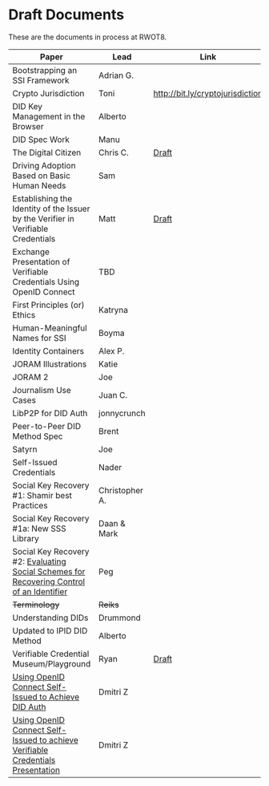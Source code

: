 # Draft Documents

These are the documents in process at RWOT8.

| Paper | Lead | Link |
| ------------- | ------------- | ---------- |
| Bootstrapping an SSI Framework | Adrian G. |
| Crypto Jurisdiction | Toni | http://bit.ly/cryptojurisdiction |
| DID Key Management in the Browser | Alberto |
| DID Spec Work | Manu |
| The Digital Citizen | Chris C. | [Draft](digital-citizen.md) |
| Driving Adoption Based on Basic Human Needs | Sam |
| Establishing the Identity of the Issuer by the Verifier in Verifiable Credentials | Matt | [Draft](establishing_the-identity_of_the_issuer_by_the_verifier_in_verifiable_credentials.md) |
| Exchange Presentation of Verifiable Credentials Using OpenID Connect | TBD |
| First Principles (or) Ethics | Katryna |
| Human-Meaningful Names for SSI | Boyma |
| Identity Containers | Alex P. |
| JORAM Illustrations | Katie |
| JORAM 2 | Joe |
| Journalism Use Cases | Juan C. |
| LibP2P for DID Auth | jonnycrunch |
| Peer-to-Peer DID Method Spec | Brent |
| Satyrn | Joe |
| Self-Issued Credentials | Nader |
| Social Key Recovery #1: Shamir best Practices | Christopher A. |
| Social Key Recovery #1a: New SSS Library | Daan & Mark |
| Social Key Recovery #2: [Evaluating Social Schemes for Recovering Control of an Identifier](Evaluating-social-recovery.md) | Peg |
| <strike>Terminology</strike> | <strike>Reiks</strike> |
| Understanding DIDs | Drummond |
| Updated to IPID DID Method | Alberto | 
| Verifiable Credential Museum/Playground | Ryan | [Draft](vc-museum-playground.md) |
| [Using OpenID Connect Self-Issued to Achieve DID Auth](did-auth-oidc.md) | Dmitri Z |
| [Using OpenID Connect Self-Issued to achieve Verifiable Credentials Presentation](did-auth-vc-exchange.md) | Dmitri Z |
